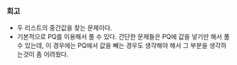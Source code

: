 ### 회고
- 두 리스트의 중간값을 찾는 문제이다.
- 기본적으로 PQ를 이용해서 풀 수 있다. 간단한 문제들은 PQ에 값을 넣기만 해서 풀 수 있는데, 이 경우에는 PQ에서 값을 빼는 경우도 생각해야 해서 그 부분을 생각하는것이 좀 어려웠다.